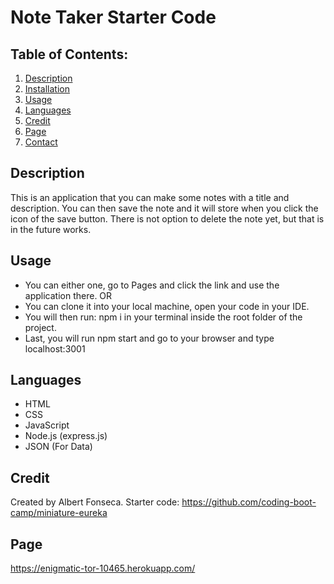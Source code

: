 # Note Taker Starter Code

## Table of Contents:

1. [Description](#description)
2. [Installation](#installation)
3. [Usage](#usage)
4. [Languages](#languages)
5. [Credit](#credit)
6. [Page](#page)
7. [Contact](#contact)

## Description

This is an application that you can make some notes with a title and description. You can then save the note and it will store when you click the icon of the save button. There is not option to delete the note yet, but that is in the future works.

## Usage

- You can either one, go to Pages and click the link and use the application there.
  OR
- You can clone it into your local machine, open your code in your IDE.
- You will then run: npm i in your terminal inside the root folder of the project.
- Last, you will run npm start and go to your browser and type localhost:3001

## Languages

- HTML
- CSS
- JavaScript
- Node.js (express.js)
- JSON (For Data)

## Credit

Created by Albert Fonseca. Starter code: https://github.com/coding-boot-camp/miniature-eureka

## Page

https://enigmatic-tor-10465.herokuapp.com/
